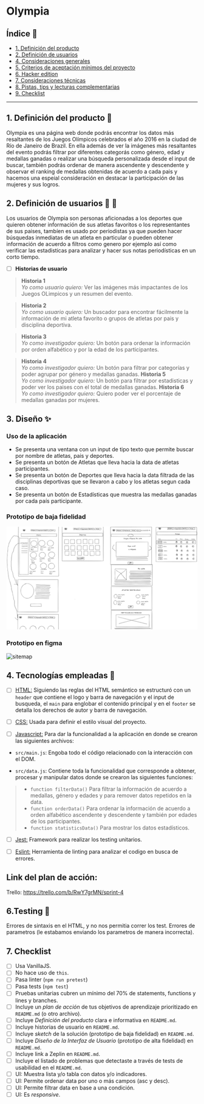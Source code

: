 # Olympia 

## Índice :page_facing_up:

* [1. Definición del producto](#1-resumen-del-proyecto)
* [2. Definición de usuarios](#2-objetivos-de-aprendizaje)
* [4. Consideraciones generales](#4-consideraciones-generales)
* [5. Criterios de aceptación mínimos del proyecto](#5-criterios-de-aceptación-mínimos-del-proyecto)
* [6. Hacker edition](#6-hacker-edition)
* [7. Consideraciones técnicas](#7-consideraciones-técnicas)
* [8. Pistas, tips y lecturas complementarias](#8-pistas-tips-y-lecturas-complementarias)
* [9. Checklist](#9-checklist)

***

## 1. Definición del producto :pencil:
<!-- ### Definición del producto
Documenta brevemente tu trabajo en el archivo `README.md` de tu repositorio,
contándonos cómo fue tu proceso de diseño y cómo crees que el producto resuelve
el problema (o problemas) que tiene tu usuario.
* ¿Quiénes son los principales usuarios de producto?
* ¿Cuáles son los objetivos de estos usuarios en relación con el producto?
* ¿Cuáles son los datos más relevantes que quieren ver en la interfaz y por qué?
* ¿Cuándo utilizan o utilizarían el producto?
* Toda tu investigación previa debe tener como resultado todas las Historias
  de Usuario de tu proyecto.
* No hagas los prototipos de alta fidelidad de todas tus Historias. Comienza
  solamente por los que se necesiten para tu Sprint 1 (semana 1 de trabajo). Más
  pistas en la guía de organización para el proyecto. -->

Olympia es una página web donde podrás encontrar los datos más resaltantes de los Juegos Olímpicos celebrados el año 2016 en la ciudad de Río de Janeiro de Brazil. En ella además de ver la imágenes más resaltantes del evento podrás filtrar por diferentes categorás como género, edad y medallas ganadas o realizar una búsqueda personalizada desde el input de buscar, también podrás ordenar de manera ascendente y descendente y observar el ranking de medallas obtenidas de acuerdo a cada pais y hacemos una espeial consideración en destacar la participación de las mujeres y sus logros.


## 2. Definición de usuarios :woman: :man:

Los usuarios de Olympia son personas aficionadas a los deportes que quieren obtener información de sus atletas favoritos o los representantes de sus paises, tambíen es usado por periodistas ya que pueden hacer búsquedas inmediatas de un atleta en particular o pueden obtener información de acuerdo a filtros como genero por ejemplo así como verificar las estadisticas para analizar y hacer sus notas periodísticas en un corto tiempo.

- [ ] **Historias de usuario**
<!-- ### Historias de usuario
Una vez que entiendas las necesidades de tus usuarios, escribe las [Historias
de Usuario](https://es.wikipedia.org/wiki/Historias_de_usuario) que representen
todo lo que el usuario necesita hacer/ver. Las **Historias de Usuario** deben
ser el resultado de tu proceso de investigación o _research_ de tus usuarios.
Asegúrate de incluir la definición de terminado (_definition of done_) y los
Criterios de Aceptación para cada una.
En la medida de lo posible, termina una historia de usuario antes de pasar
a la siguiente (Cumple con Definición de Terminado + Criterios de Aceptación). -->

> **Historia 1**  
*Yo como  usuario quiero:* Ver las imágenes más impactantes de los Juegos OLimpicos y un resumen del evento.

> **Historia 2**  
*Yo como  usuario quiero:* Un buscador para encontrar fácilmente la información de mi atleta favorito o grupos de atletas por pais y disciplina deportiva.

> **Historia 3**  
*Yo como investigador quiero:* Un botón para ordenar la información por orden alfabético y por la edad de los participantes.

> **Historia 4**  
*Yo como investigador quiero:* Un botón para filtrar por categorías y poder agrupar por género y medallas ganadas.
> **Historia 5**  
*Yo como investigador quiero:* Un botón para filtrar por estadisticas y  poder ver los paises con el total de medallas ganadas. 
> **Historia 6**  
*Yo como investigador quiero:* Quiero poder ver el porcentaje de medallas ganadas por mujeres.
## 3. Diseño :sparkles: 

<!-- ### Diseño de la Interfaz de Usuario
Durante tu trabajo deberás haber hecho e iterado bocetos (_sketches_) de tu
solución usando papel y lápiz. Te recomendamos tomar fotos de todas las
iteraciones que hagas, que las subas a tu repositorio y las menciones en tu
`README.md`.

#### Testeos de usabilidad
Durante el reto deberás hacer _tests_ de usabilidad con distintos usuarios, y
en base a los resultados, deberás iterar tus diseños. Cuéntanos
qué problemas de usabilidad detectaste a través de los _tests_ y cómo los
mejoraste en tu propuesta final. 

##.Criterios Minimos de aceptación del proyecto :wrench:
- [x] Mostrar la data en una interfaz: puede ser un card, una tabla, una lista,
   etc.
- [x] Permitir al usuario interactuar para obtener la infomación que necesita.
- [x]Ser _responsive_, es decir, debe visualizarse sin problemas desde distintos
   tamaños de pantallas: móviles, tablets y desktops.
- [x]Que la interfaz siga los fundamentos de _visual design_.
-->

### Uso de la aplicación  
- Se presenta una ventana con un input de tipo texto que permite buscar por nombre de atletas, pais y deportes.
- Se presenta un botón de Atletas que lleva hacia la data de atletas participantes.
- Se presenta un botón de Deportes que lleva hacia la data filtrada de las disciplinas deportivas que se llevaron a cabo y los atletas segun cada caso.
- Se presenta un botón de Estadísticas que muestra las medallas ganadas por cada país participante.

### Prototipo de baja fidelidad
![sitemap](https://github.com/margaZM/LIM015-data-lovers/blob/main/src/images/prototipo-baja.png?raw=true)

### Prototipo en figma

![sitemap](https://github.com/yesireth/LIM015-data-lovers/blob/main/src/images/Prototipo%20de%20alta%20fidelidad.JPG?raw=true)

## 4. Tecnologías empleadas :hammer:

- [ ] [HTML:](https://developer.mozilla.org/es/docs/Web/HTML) Siguiendo las reglas del HTML semántico se estructuró con un `header` que contiene el logo y barra de navegación y el input de busqueda, el `main` para englobar el contenido principal y en el `footer` se detalla los derechos de autor y barra de navegación.

- [ ] [CSS:](https://developer.mozilla.org/es/docs/Web/CSS) Usada para definir el estilo visual del proyecto.

- [ ] [Javascript:](https://developer.mozilla.org/es/docs/Web/JavaScript) Para dar la funcionalidad a la aplicación en donde se crearon las siguientes archivos:

- `src/main.js`: Engoba todo el código relacionado con la interacción con el DOM.

- `src/data.js`: Contiene toda la funcionalidad que corresponde a obtener, procesar y manipular datos donde se crearon las siguientes funciones:

> - `function filterData()` Para filtrar la información de acuerdo a medallas, género y edades y para remover datos repetidos en la data.
> - `function orderData()` Para ordenar la información de acuerdo a orden alfabético ascendente y descendente y también por edades de los participantes.
> - `function statisticsData()` Para mostrar los datos estadísticos.

- [ ]  [Jest:](https://jestjs.io/docs/es-ES/getting-started) Framework para realizar los testing unitarios.

- [ ]  [Eslint:](https://jestjs.io/docs/es-ES/getting-started) Herramienta de linting para analizar el codigo en busca de errores.

## Link del plan de acción:

 Trello:  https://trello.com/b/RwY7grMN/sprint-4

## 6.Testing :wrench: 
Errores de sintaxis en el HTML, y no nos permitia correr los test.
Errores de parametros (le estabamos enviando los parametros de manera incorrecta).

## 7. Checklist
* [ ] Usa VanillaJS.
* [ ] No hace uso de `this`.
* [ ] Pasa linter (`npm run pretest`)
* [ ] Pasa tests (`npm test`)
* [ ] Pruebas unitarias cubren un mínimo del 70% de statements, functions y
  lines y branches.
* [ ] Incluye un _plan de acción_ de tus objetivos de aprendizaje prioritizado en `README.md` (o otro archivo).
* [ ] Incluye _Definición del producto_ clara e informativa en `README.md`.
* [ ] Incluye historias de usuario en `README.md`.
* [ ] Incluye _sketch_ de la solución (prototipo de baja fidelidad) en
  `README.md`.
* [ ] Incluye _Diseño de la Interfaz de Usuario_ (prototipo de alta fidelidad)
  en `README.md`.
* [ ] Incluye link a Zeplin en `README.md`.
* [ ] Incluye el listado de problemas que detectaste a través de tests de
  usabilidad en el `README.md`.
* [ ] UI: Muestra lista y/o tabla con datos y/o indicadores.
* [ ] UI: Permite ordenar data por uno o más campos (asc y desc).
* [ ] UI: Permite filtrar data en base a una condición.
* [ ] UI: Es _responsive_.
